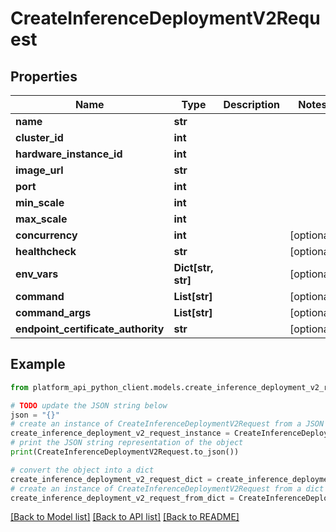 # CreateInferenceDeploymentV2Request


## Properties

Name | Type | Description | Notes
------------ | ------------- | ------------- | -------------
**name** | **str** |  | 
**cluster_id** | **int** |  | 
**hardware_instance_id** | **int** |  | 
**image_url** | **str** |  | 
**port** | **int** |  | 
**min_scale** | **int** |  | 
**max_scale** | **int** |  | 
**concurrency** | **int** |  | [optional] 
**healthcheck** | **str** |  | [optional] 
**env_vars** | **Dict[str, str]** |  | [optional] 
**command** | **List[str]** |  | [optional] 
**command_args** | **List[str]** |  | [optional] 
**endpoint_certificate_authority** | **str** |  | [optional] 

## Example

```python
from platform_api_python_client.models.create_inference_deployment_v2_request import CreateInferenceDeploymentV2Request

# TODO update the JSON string below
json = "{}"
# create an instance of CreateInferenceDeploymentV2Request from a JSON string
create_inference_deployment_v2_request_instance = CreateInferenceDeploymentV2Request.from_json(json)
# print the JSON string representation of the object
print(CreateInferenceDeploymentV2Request.to_json())

# convert the object into a dict
create_inference_deployment_v2_request_dict = create_inference_deployment_v2_request_instance.to_dict()
# create an instance of CreateInferenceDeploymentV2Request from a dict
create_inference_deployment_v2_request_from_dict = CreateInferenceDeploymentV2Request.from_dict(create_inference_deployment_v2_request_dict)
```
[[Back to Model list]](../README.md#documentation-for-models) [[Back to API list]](../README.md#documentation-for-api-endpoints) [[Back to README]](../README.md)


